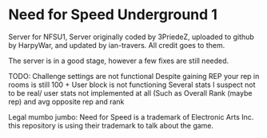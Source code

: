 # Need for Speed Underground 1
Server for NFSU1, Server originally coded by 3PriedeZ, uploaded to github by HarpyWar, and updated by ian-travers. All credit goes to them.


The server is in a good stage, however a few fixes are still needed.





TODO:
Challenge settings are not functional
Despite gaining REP your rep in rooms is still 100 + User block is not functioning
Several stats I suspect not to be real/ user stats not implemented at all (Such as Overall Rank (maybe rep) and avg opposite rep and rank

















Legal mumbo jumbo:
Need for Speed is a trademark of Electronic Arts Inc. this repository is using their trademark to talk about the game. 
